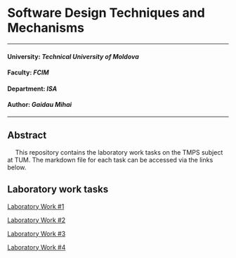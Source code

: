 # Software Design Techniques and Mechanisms
----
#### University: _Technical University of Moldova_
#### Faculty: _FCIM_
#### Department: _ISA_
#### Author: _Gaidau Mihai_
----

## Abstract

&ensp;&ensp; This repository contains the laboratory work tasks on the TMPS subject at TUM. 
The markdown file for each task can be accessed via the links below.  

## Laboratory work tasks

[Laboratory Work #1](https://github.com/MihaiGaidau/TMPS-LABs/tree/master/Lab%231)

[Laboratory Work #2](https://github.com/MihaiGaidau/TMPS-LABs/tree/master/Lab%232)

[Laboratory Work #3](https://github.com/MihaiGaidau/TMPS-LABs/tree/master/Lab%233)

[Laboratory Work #4](https://github.com/MihaiGaidau/TMPS-LABs/tree/master/Lab%234)
